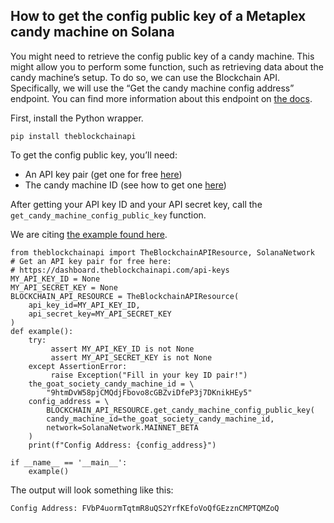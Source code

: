 ## How to get the config public key of a Metaplex candy machine on Solana

You might need to retrieve the config public key of a candy machine. This might allow you to perform some function, such as retrieving data about the candy machine’s setup.
To do so, we can use the Blockchain API. Specifically, we will use the <a target="_blank" target="https://docs.theblockchainapi.com/#operation/solanaGetCandyMachineDetails">“Get the candy machine config address” endpoint</a>. You can find more information about this endpoint on <a target="_blank" href="https://docs.theblockchainapi.com/#operation/solanaGetCandyMachineDetails">the docs</a>.

First, install the Python wrapper.

```pip install theblockchainapi```

To get the config public key, you’ll need:
- An API key pair (get one for free <a target="_blank" href="https://dashboard.theblockchainapi.com/api-keys?blog=direct-get-config-public-key">here</a>)
- The candy machine ID (see how to get one <a target="_blank" href="https://medium.com/@josh.wolff.7/how-to-get-a-metaplex-candy-machine-id-d8f39d67162c">here</a>)

After getting your API key ID and your API secret key, call the `get_candy_machine_config_public_key` function.

We are citing <a target="_blank" href="https://github.com/BL0CK-X/the-blockchain-api/tree/main/examples/solana-candy-machine/get-candy-machine-info">the example found here</a>.

```
from theblockchainapi import TheBlockchainAPIResource, SolanaNetwork 
# Get an API key pair for free here: 
# https://dashboard.theblockchainapi.com/api-keys
MY_API_KEY_ID = None
MY_API_SECRET_KEY = None
BLOCKCHAIN_API_RESOURCE = TheBlockchainAPIResource(       
    api_key_id=MY_API_KEY_ID,    
    api_secret_key=MY_API_SECRET_KEY
)  
def example():    
    try:        
         assert MY_API_KEY_ID is not None        
         assert MY_API_SECRET_KEY is not None    
    except AssertionError:        
         raise Exception("Fill in your key ID pair!")  
    the_goat_society_candy_machine_id = \
        "9htmDvW58pjCMQdjFbovo8cGBZviDfeP3j7DKnikHEy5"    
    config_address = \
        BLOCKCHAIN_API_RESOURCE.get_candy_machine_config_public_key( 
        candy_machine_id=the_goat_society_candy_machine_id,        
        network=SolanaNetwork.MAINNET_BETA    
    )    
    print(f"Config Address: {config_address}")  

if __name__ == '__main__':    
    example()
```

The output will look something like this:

```
Config Address: FVbP4uormTqtmR8uQS2YrfKEfoVoQfGEzznCMPTQMZoQ
```